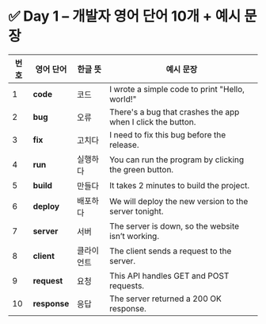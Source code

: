 # ✅ Day 1 – 개발자 영어 단어 10개 + 예시 문장

| 번호 | 영어 단어    | 한글 뜻    | 예시 문장                                                   |
| ---- | ------------ | ---------- | ----------------------------------------------------------- |
| 1    | **code**     | 코드       | I wrote a simple code to print "Hello, world!"              |
| 2    | **bug**      | 오류       | There's a bug that crashes the app when I click the button. |
| 3    | **fix**      | 고치다     | I need to fix this bug before the release.                  |
| 4    | **run**      | 실행하다   | You can run the program by clicking the green button.       |
| 5    | **build**    | 만들다     | It takes 2 minutes to build the project.                    |
| 6    | **deploy**   | 배포하다   | We will deploy the new version to the server tonight.       |
| 7    | **server**   | 서버       | The server is down, so the website isn’t working.           |
| 8    | **client**   | 클라이언트 | The client sends a request to the server.                   |
| 9    | **request**  | 요청       | This API handles GET and POST requests.                     |
| 10   | **response** | 응답       | The server returned a 200 OK response.                      |
